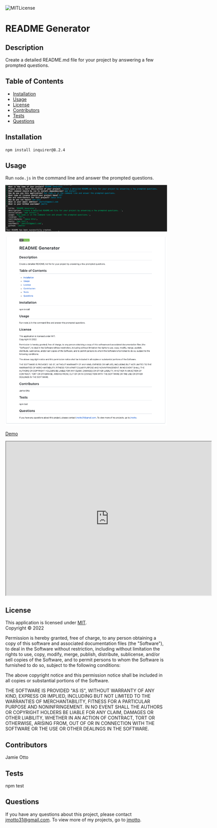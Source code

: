 ![MITLicense](https://img.shields.io/static/v1?label=MIT&message=license&color=success)

 # README Generator

  ## Description
  Create a detailed README.md file for your project by answering a few prompted questions.  

  ## Table of Contents
  * [Installation](#installation)
  * [Usage](#usage)
  * [License](#license)
  * [Contributors](#contributors)
  * [Tests](#tests)
  * [Questions](#questions)

  ## Installation
  `npm install inquirer@8.2.4`

  ## Usage
  Run `node.js`  in the command line and answer the prompted questions.

  ![Command line prompts](./utils/Sample-Commandline.png)
    
  ![Sample README.md](./utils/Sample-README.png)

  [Demo](https://drive.google.com/file/d/1UQ45BWlm4lIuNc9YM9NniKrkhWz-GfZ3/view) <br/>
  <iframe src="https://drive.google.com/file/d/1UQ45BWlm4lIuNc9YM9NniKrkhWz-GfZ3/preview" width="640" height="480"></iframe>

  ## License
  This application is licensed under [MIT]((https://opensource.org/licenses/MIT)). 
  <br/> Copyright &copy; 2022 

  Permission is hereby granted, free of charge, to any person obtaining a copy of this software and associated documentation files (the "Software"), to deal in the Software without restriction, including without limitation the rights to use, copy, modify, merge, publish, distribute, sublicense, and/or sell copies of the Software, and to permit persons to whom the Software is furnished to do so, subject to the following conditions:
  
  The above copyright notice and this permission notice shall be included in all copies or substantial portions of the Software.
  
  THE SOFTWARE IS PROVIDED "AS IS", WITHOUT WARRANTY OF ANY KIND, EXPRESS OR IMPLIED, INCLUDING BUT NOT LIMITED TO THE WARRANTIES OF MERCHANTABILITY, FITNESS FOR A PARTICULAR PURPOSE AND NONINFRINGEMENT. IN NO EVENT SHALL THE AUTHORS OR COPYRIGHT HOLDERS BE LIABLE FOR ANY CLAIM, DAMAGES OR OTHER LIABILITY, WHETHER IN AN ACTION OF CONTRACT, TORT OR OTHERWISE, ARISING FROM, OUT OF OR IN CONNECTION WITH THE SOFTWARE OR THE USE OR OTHER DEALINGS IN THE SOFTWARE.


  ## Contributors
  Jamie Otto

  ## Tests 
  npm test

  ## Questions
  If you have any questions about this project, please contact [jmotto31@gmail.com](mailto:jmotto31@gmail.com). To view more of my projects, go to [jmotto](https://github.com/jmotto).


